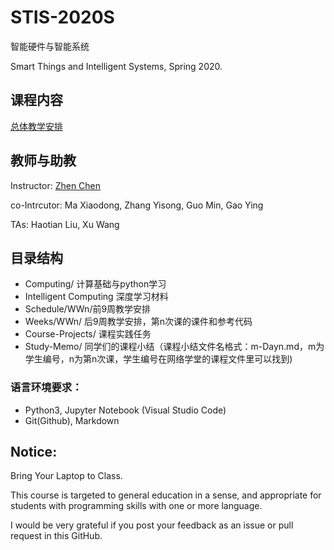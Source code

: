 # STIS-2020S

智能硬件与智能系统

Smart Things and Intelligent Systems, Spring 2020.  

## 课程内容

[总体教学安排](Schedule/Schedule-STIS-2020S.md)

## 教师与助教

Instructor: [Zhen Chen](http://www.icenter.tsinghua.edu.cn/info/1060/1298.htm) 

co-Intrcutor: Ma Xiaodong, Zhang Yisong, Guo Min, Gao Ying

TAs: Haotian Liu, Xu Wang

## 目录结构

- Computing/ 计算基础与python学习
- Intelligent Computing 深度学习材料
- Schedule/WWn/前9周教学安排
- Weeks/WWn/   后9周教学安排，第n次课的课件和参考代码
- Course-Projects/ 课程实践任务
- Study-Memo/ 同学们的课程小结（课程小结文件名格式：m-Dayn.md，m为学生编号，n为第n次课，学生编号在网络学堂的课程文件里可以找到)

### 语言环境要求：

- Python3, Jupyter Notebook (Visual Studio Code)
- Git(Github), Markdown

## Notice:

Bring Your Laptop to Class. 

This course is targeted to general education in a sense, and appropriate for students with programming skills with one or more language.

I would be very grateful if you post your feedback as an issue or pull request in this GitHub.

